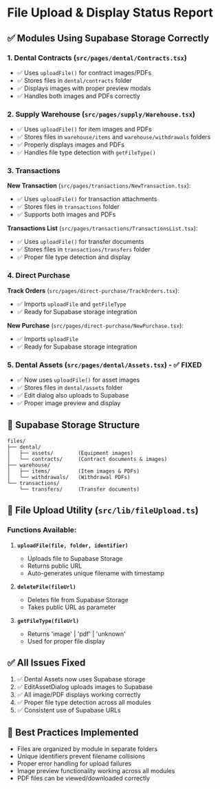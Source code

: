 # File Upload & Display Status Report

## ✅ Modules Using Supabase Storage Correctly

### 1. **Dental Contracts** (`src/pages/dental/Contracts.tsx`)
- ✅ Uses `uploadFile()` for contract images/PDFs
- ✅ Stores files in `dental/contracts` folder
- ✅ Displays images with proper preview modals
- ✅ Handles both images and PDFs correctly

### 2. **Supply Warehouse** (`src/pages/supply/Warehouse.tsx`)
- ✅ Uses `uploadFile()` for item images and PDFs
- ✅ Stores files in `warehouse/items` and `warehouse/withdrawals` folders
- ✅ Properly displays images and PDFs
- ✅ Handles file type detection with `getFileType()`

### 3. **Transactions** 
**New Transaction** (`src/pages/transactions/NewTransaction.tsx`):
- ✅ Uses `uploadFile()` for transaction attachments
- ✅ Stores files in `transactions` folder
- ✅ Supports both images and PDFs

**Transactions List** (`src/pages/transactions/TransactionsList.tsx`):
- ✅ Uses `uploadFile()` for transfer documents
- ✅ Stores files in `transactions/transfers` folder
- ✅ Proper file type detection and display

### 4. **Direct Purchase**
**Track Orders** (`src/pages/direct-purchase/TrackOrders.tsx`):
- ✅ Imports `uploadFile` and `getFileType`
- ✅ Ready for Supabase storage integration

**New Purchase** (`src/pages/direct-purchase/NewPurchase.tsx`):
- ✅ Imports `uploadFile`
- ✅ Ready for Supabase storage integration

### 5. **Dental Assets** (`src/pages/dental/Assets.tsx`) - ✅ FIXED
- ✅ Now uses `uploadFile()` for asset images
- ✅ Stores files in `dental/assets` folder
- ✅ Edit dialog also uploads to Supabase
- ✅ Proper image preview and display

## 📁 Supabase Storage Structure

```
files/
├── dental/
│   ├── assets/        (Equipment images)
│   └── contracts/     (Contract documents & images)
├── warehouse/
│   ├── items/         (Item images & PDFs)
│   └── withdrawals/   (Withdrawal PDFs)
└── transactions/
    └── transfers/     (Transfer documents)
```

## 🔧 File Upload Utility (`src/lib/fileUpload.ts`)

### Functions Available:
1. **`uploadFile(file, folder, identifier)`**
   - Uploads file to Supabase Storage
   - Returns public URL
   - Auto-generates unique filename with timestamp

2. **`deleteFile(fileUrl)`**
   - Deletes file from Supabase Storage
   - Takes public URL as parameter

3. **`getFileType(fileUrl)`**
   - Returns 'image' | 'pdf' | 'unknown'
   - Used for proper file display

## ✅ All Issues Fixed

1. ✅ Dental Assets now uses Supabase storage
2. ✅ EditAssetDialog uploads images to Supabase
3. ✅ All image/PDF displays working correctly
4. ✅ Proper file type detection across all modules
5. ✅ Consistent use of Supabase URLs

## 📝 Best Practices Implemented

- Files are organized by module in separate folders
- Unique identifiers prevent filename collisions
- Proper error handling for upload failures
- Image preview functionality working across all modules
- PDF files can be viewed/downloaded correctly
